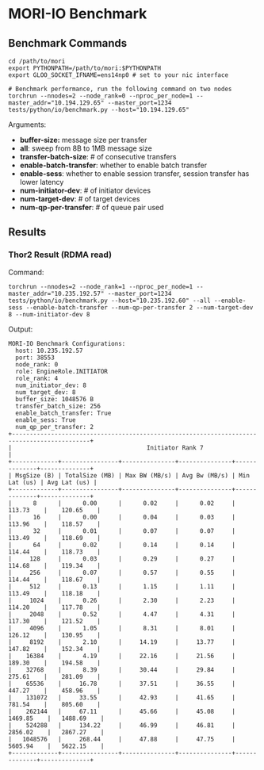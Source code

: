 # MORI-IO Benchmark

## Benchmark Commands
```
cd /path/to/mori
export PYTHONPATH=/path/to/mori:$PYTHONPATH
export GLOO_SOCKET_IFNAME=ens14np0 # set to your nic interface

# Benchmark performance, run the following command on two nodes
torchrun --nnodes=2 --node_rank=0 --nproc_per_node=1 --master_addr="10.194.129.65" --master_port=1234 tests/python/io/benchmark.py --host="10.194.129.65"
```

Arguments:
- **buffer-size:** message size per transfer
- **all**: sweep from 8B to 1MB message size
- **transfer-batch-size**: # of consecutive transfers
- **enable-batch-transfer**: whether to enable batch transfer
- **enable-sess**: whether to enable session transfer, session transfer has lower latency
- **num-initiator-dev**: # of initiator devices
- **num-target-dev**: # of target devices
- **num-qp-per-transfer**: # of queue pair used

## Results

### Thor2 Result (RDMA read)
Command:
```
torchrun --nnodes=2 --node_rank=1 --nproc_per_node=1 --master_addr="10.235.192.57" --master_port=1234 tests/python/io/benchmark.py --host="10.235.192.60" --all --enable-sess --enable-batch-transfer --num-qp-per-transfer 2 --num-target-dev 8 --num-initiator-dev 8
```

Output:
```
MORI-IO Benchmark Configurations:
  host: 10.235.192.57
  port: 38553
  node_rank: 0
  role: EngineRole.INITIATOR
  role_rank: 4
  num_initiator_dev: 8
  num_target_dev: 8
  buffer_size: 1048576 B
  transfer_batch_size: 256
  enable_batch_transfer: True
  enable_sess: True
  num_qp_per_transfer: 2
+--------------------------------------------------------------------------------------------+
|                                      Initiator Rank 7                                      |
+-------------+----------------+---------------+---------------+--------------+--------------+
| MsgSize (B) | TotalSize (MB) | Max BW (MB/s) | Avg Bw (MB/s) | Min Lat (us) | Avg Lat (us) |
+-------------+----------------+---------------+---------------+--------------+--------------+
|      8      |      0.00      |      0.02     |      0.02     |    113.73    |    120.65    |
|      16     |      0.00      |      0.04     |      0.03     |    113.96    |    118.57    |
|      32     |      0.01      |      0.07     |      0.07     |    113.49    |    118.69    |
|      64     |      0.02      |      0.14     |      0.14     |    114.44    |    118.73    |
|     128     |      0.03      |      0.29     |      0.27     |    114.68    |    119.34    |
|     256     |      0.07      |      0.57     |      0.55     |    114.44    |    118.67    |
|     512     |      0.13      |      1.15     |      1.11     |    113.49    |    118.18    |
|     1024    |      0.26      |      2.30     |      2.23     |    114.20    |    117.78    |
|     2048    |      0.52      |      4.47     |      4.31     |    117.30    |    121.52    |
|     4096    |      1.05      |      8.31     |      8.01     |    126.12    |    130.95    |
|     8192    |      2.10      |     14.19     |     13.77     |    147.82    |    152.34    |
|    16384    |      4.19      |     22.16     |     21.56     |    189.30    |    194.58    |
|    32768    |      8.39      |     30.44     |     29.84     |    275.61    |    281.09    |
|    65536    |     16.78      |     37.51     |     36.55     |    447.27    |    458.96    |
|    131072   |     33.55      |     42.93     |     41.65     |    781.54    |    805.60    |
|    262144   |     67.11      |     45.66     |     45.08     |   1469.85    |   1488.69    |
|    524288   |     134.22     |     46.99     |     46.81     |   2856.02    |   2867.27    |
|   1048576   |     268.44     |     47.88     |     47.75     |   5605.94    |   5622.15    |
+-------------+----------------+---------------+---------------+--------------+--------------+
```
